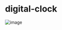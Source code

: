 # digital-clock
![image](https://github.com/WaterWaters/digital-clock/assets/35026922/9c073dda-20e5-4b59-ab9b-870d4f82bfd5)

